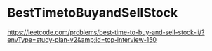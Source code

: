 # BestTimetoBuyandSellStock
https://leetcode.com/problems/best-time-to-buy-and-sell-stock-ii/?envType=study-plan-v2&amp;id=top-interview-150

